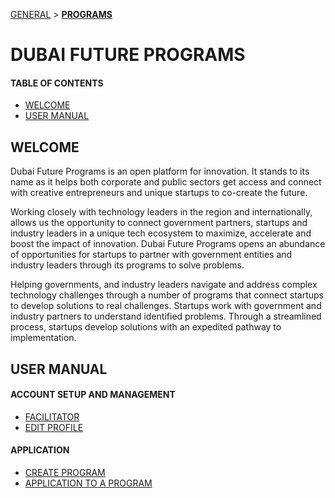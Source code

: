 [GENERAL](GENERAL/README.md) > **[PROGRAMS](PROGRAMS/README.md)**

# DUBAI FUTURE PROGRAMS
#### TABLE OF CONTENTS

* [WELCOME](#welcome)
* [USER MANUAL](#user-manual)

## WELCOME <br>

Dubai Future Programs is an open platform for innovation. It stands to its name as it helps both corporate and public sectors get access and connect with creative entrepreneurs and unique startups to co-create the future.

Working closely with technology leaders in the region and internationally, allows us the opportunity to connect government partners, startups and industry leaders in a unique tech ecosystem to maximize, accelerate and boost the impact of innovation. Dubai Future Programs opens an abundance of opportunities for startups to partner with government entities and industry leaders through its programs to solve problems.

Helping governments, and industry leaders navigate and address complex technology challenges through a number of programs that connect startups to develop solutions to real challenges. Startups work with government and industry partners to understand identified problems. Through a streamlined process, startups develop solutions with an expedited pathway to implementation.


## USER MANUAL <br>

#### ACCOUNT SETUP AND MANAGEMENT

* [FACILITATOR](programowner.md)
* [EDIT PROFILE](editprofile.md)


#### APPLICATION

* [CREATE PROGRAM](createaprogram.md)
* [APPLICATION TO A PROGRAM](applicationtoaprogram.md)
